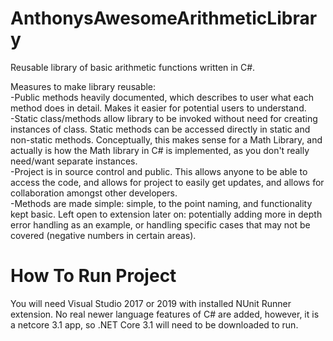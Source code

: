 # AnthonysAwesomeArithmeticLibrary
Reusable library of basic arithmetic functions written in C#.

Measures to make library reusable:  
-Public methods heavily documented, which describes to user what each method does in detail. Makes it easier for potential users to understand.  
-Static class/methods allow library to be invoked without need for creating instances of class. Static methods can be accessed directly in static and non-static methods.   Conceptually, this makes sense for a Math Library, and actually is how the Math library in C# is implemented, as you don't really need/want separate instances.  
-Project is in source control and public. This allows anyone to be able to access the code, and allows for project to easily get updates, and allows for collaboration amongst   other developers.  
-Methods are made simple: simple, to the point naming, and functionality kept basic. Left open to extension later on: potentially adding more in depth error handling as an example, or handling specific cases that may not be covered (negative numbers in certain areas).  
  
# How To Run Project
You will need Visual Studio 2017 or 2019 with installed NUnit Runner extension. No real newer language features of C# are added, however, it is a netcore 3.1 app, so .NET Core 3.1 will need to be downloaded to run.
